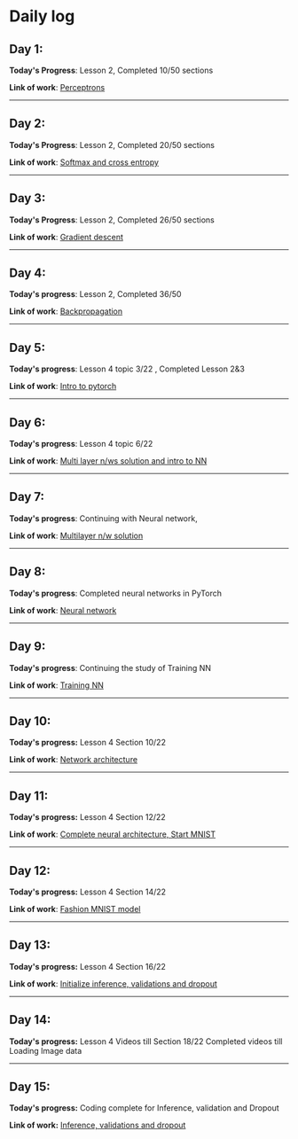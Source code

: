 # Daily log

## Day 1:
**Today's Progress**: Lesson 2, Completed 10/50 sections 

**Link of work**: [Perceptrons](https://github.com/p-s-vishnu/udacity/commits?author=p-s-vishnu&since=2018-11-10&until=2018-11-11)
***

## Day 2:
**Today's Progress**: Lesson 2, Completed 20/50 sections

**Link of work**: [Softmax and cross entropy](https://github.com/p-s-vishnu/udacity/commits?author=p-s-vishnu&since=2018-11-11&until=2018-11-12)
***
## Day 3:
**Today's Progress**: Lesson 2, Completed 26/50 sections

**Link of work**: [Gradient descent](https://github.com/p-s-vishnu/udacity/commits?author=p-s-vishnu&since=2018-11-12&until=2018-11-13)
***
## Day 4:
**Today's progress**: Lesson 2, Completed 36/50 

**Link of work**: [Backpropagation](https://github.com/p-s-vishnu/udacity/commits?author=p-s-vishnu&since=2018-11-13&until=2018-11-14)

***
## Day 5:
**Today's progress**: Lesson 4 topic 3/22 , Completed Lesson 2&3

**Link of work**: [Intro to pytorch](https://github.com/p-s-vishnu/udacity/commit/cfa04ef8dc3f6ff5148de3dbdedef4ede2aae99f)


***
## Day 6:

**Today's progress**: Lesson 4 topic 6/22

**Link of work**: [Multi layer n/ws solution and intro to NN](https://github.com/p-s-vishnu/udacity/commits?author=p-s-vishnu&since=2018-11-15&until=2018-11-16)

***
## Day 7:

**Today's progress**: Continuing with Neural network, 

**Link of work**: [Multilayer n/w solution](https://github.com/p-s-vishnu/udacity/commits?author=p-s-vishnu&since=2018-11-16&until=2018-11-17)

***
## Day 8:

**Today's progress**: Completed neural networks in PyTorch 

**Link of work**: [Neural network](https://github.com/p-s-vishnu/udacity/commits?author=p-s-vishnu&since=2018-11-17&until=2018-11-18)

***
## Day 9:
**Today's progress**: Continuing the study of Training NN 

**Link of work**: [Training NN](https://github.com/p-s-vishnu/udacity/commits?author=p-s-vishnu&since=2018-11-18&until=2018-11-19)

***
## Day 10: 
**Today's progress:** Lesson 4 Section 10/22

**Link of work**: [Network architecture](https://github.com/p-s-vishnu/udacity/commit/f59ee9881137e865a053428c136d8b7e5475fa69)

***
## Day 11:
**Today's progress:** Lesson 4 Section 12/22

**Link of work**: [Complete neural architecture, Start MNIST](https://github.com/p-s-vishnu/udacity/commits?author=p-s-vishnu&since=2018-11-20&until=2018-11-21)

***
## Day 12:
**Today's progress:** Lesson 4 Section 14/22

**Link of work**: [Fashion MNIST model](https://github.com/p-s-vishnu/udacity/commit/47a2d668be7c272fee70fb092262732b51fb4de3)

***
## Day 13:
**Today's progress:** Lesson 4 Section 16/22

**Link of work**: [Initialize inference, validations and dropout](https://github.com/p-s-vishnu/udacity/commits?author=p-s-vishnu&since=2018-11-22&until=2018-11-23)
***

## Day 14:
**Today's progress:** Lesson 4 Videos till Section 18/22
Completed videos till Loading Image data

***
## Day 15:
**Today's progress:** Coding complete for Inference, validation and Dropout

**Link of work:** [Inference, validations and dropout](https://github.com/p-s-vishnu/udacity/commits?author=p-s-vishnu&since=2018-11-24&until=2018-11-25)
